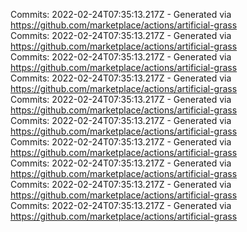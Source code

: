 Commits: 2022-02-24T07:35:13.217Z - Generated via https://github.com/marketplace/actions/artificial-grass
<br>
Commits: 2022-02-24T07:35:13.217Z - Generated via https://github.com/marketplace/actions/artificial-grass
<br>
Commits: 2022-02-24T07:35:13.217Z - Generated via https://github.com/marketplace/actions/artificial-grass
<br>
Commits: 2022-02-24T07:35:13.217Z - Generated via https://github.com/marketplace/actions/artificial-grass
<br>
Commits: 2022-02-24T07:35:13.217Z - Generated via https://github.com/marketplace/actions/artificial-grass
<br>
Commits: 2022-02-24T07:35:13.217Z - Generated via https://github.com/marketplace/actions/artificial-grass
<br>
Commits: 2022-02-24T07:35:13.217Z - Generated via https://github.com/marketplace/actions/artificial-grass
<br>
Commits: 2022-02-24T07:35:13.217Z - Generated via https://github.com/marketplace/actions/artificial-grass
<br>
Commits: 2022-02-24T07:35:13.217Z - Generated via https://github.com/marketplace/actions/artificial-grass
<br>
Commits: 2022-02-24T07:35:13.217Z - Generated via https://github.com/marketplace/actions/artificial-grass
<br>
